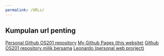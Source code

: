 ```yaml
---
permalink: /URLs/
---
```


## Kumpulan url penting 

[Personal Github OS201 repository](https://github.com/leleonardo81/os201/)
[My Github Pages (this website)](https://leleonardo81.github.io/os201/)
[Github OS201 repository milik bersama](https://github.com/UI-FASILKOM-OS/os201/)
[Leonardo (personal web prorject)](https://leonardoppw.herokuapp.com/)